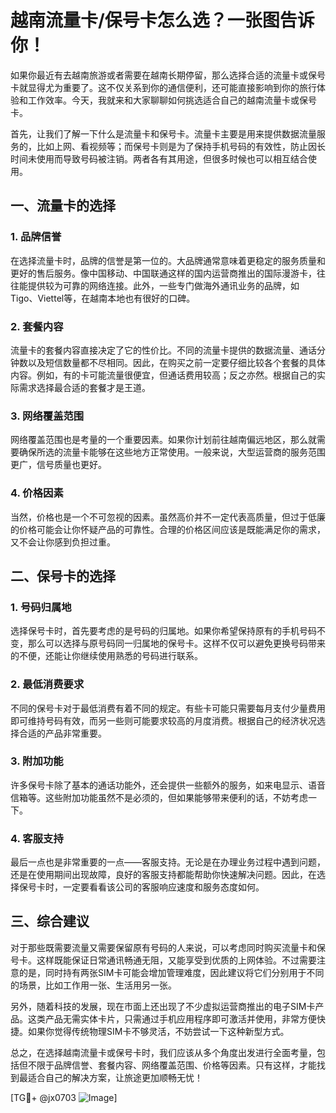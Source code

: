 # 越南流量卡/保号卡怎么选？一张图告诉你！

如果你最近有去越南旅游或者需要在越南长期停留，那么选择合适的流量卡或保号卡就显得尤为重要了。这不仅关系到你的通信便利，还可能直接影响到你的旅行体验和工作效率。今天，我就来和大家聊聊如何挑选适合自己的越南流量卡或保号卡。

首先，让我们了解一下什么是流量卡和保号卡。流量卡主要是用来提供数据流量服务的，比如上网、看视频等；而保号卡则是为了保持手机号码的有效性，防止因长时间未使用而导致号码被注销。两者各有其用途，但很多时候也可以相互结合使用。

## 一、流量卡的选择

### 1. **品牌信誉**
   在选择流量卡时，品牌的信誉是第一位的。大品牌通常意味着更稳定的服务质量和更好的售后服务。像中国移动、中国联通这样的国内运营商推出的国际漫游卡，往往能提供较为可靠的网络连接。此外，一些专门做海外通讯业务的品牌，如Tigo、Viettel等，在越南本地也有很好的口碑。

### 2. **套餐内容**
   流量卡的套餐内容直接决定了它的性价比。不同的流量卡提供的数据流量、通话分钟数以及短信数量都不尽相同。因此，在购买之前一定要仔细比较各个套餐的具体内容。例如，有的卡可能流量很便宜，但通话费用较高；反之亦然。根据自己的实际需求选择最合适的套餐才是王道。

### 3. **网络覆盖范围**
   网络覆盖范围也是考量的一个重要因素。如果你计划前往越南偏远地区，那么就需要确保所选的流量卡能够在这些地方正常使用。一般来说，大型运营商的服务范围更广，信号质量也更好。

### 4. **价格因素**
   当然，价格也是一个不可忽视的因素。虽然高价并不一定代表高质量，但过于低廉的价格可能会让你怀疑产品的可靠性。合理的价格区间应该是既能满足你的需求，又不会让你感到负担过重。

## 二、保号卡的选择

### 1. **号码归属地**
   选择保号卡时，首先要考虑的是号码的归属地。如果你希望保持原有的手机号码不变，那么可以选择与原号码同一归属地的保号卡。这样不仅可以避免更换号码带来的不便，还能让你继续使用熟悉的号码进行联系。

### 2. **最低消费要求**
   不同的保号卡对于最低消费有着不同的规定。有些卡可能只需要每月支付少量费用即可维持号码有效，而另一些则可能要求较高的月度消费。根据自己的经济状况选择合适的产品非常重要。

### 3. **附加功能**
   许多保号卡除了基本的通话功能外，还会提供一些额外的服务，如来电显示、语音信箱等。这些附加功能虽然不是必须的，但如果能够带来便利的话，不妨考虑一下。

### 4. **客服支持**
   最后一点也是非常重要的一点——客服支持。无论是在办理业务过程中遇到问题，还是在使用期间出现故障，良好的客服支持都能帮助你快速解决问题。因此，在选择保号卡时，一定要看看该公司的客服响应速度和服务态度如何。

## 三、综合建议

对于那些既需要流量又需要保留原有号码的人来说，可以考虑同时购买流量卡和保号卡。这样既能保证日常通讯畅通无阻，又能享受到优质的上网体验。不过需要注意的是，同时持有两张SIM卡可能会增加管理难度，因此建议将它们分别用于不同的场景，比如工作用一张、生活用另一张。

另外，随着科技的发展，现在市面上还出现了不少虚拟运营商推出的电子SIM卡产品。这类产品无需实体卡片，只需通过手机应用程序即可激活并使用，非常方便快捷。如果你觉得传统物理SIM卡不够灵活，不妨尝试一下这种新型方式。

总之，在选择越南流量卡或保号卡时，我们应该从多个角度出发进行全面考量，包括但不限于品牌信誉、套餐内容、网络覆盖范围、价格等因素。只有这样，才能找到最适合自己的解决方案，让旅途更加顺畅无忧！

[TG💪+ @jx0703 ![Image](https://github.com/user-attachments/assets/dbca1d08-cadb-493c-b0ec-ad6f7a83f270)]